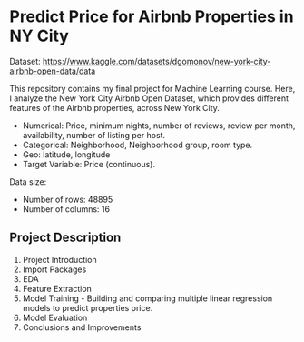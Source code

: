 # Predict Price for Airbnb Properties in NY City

Dataset: https://www.kaggle.com/datasets/dgomonov/new-york-city-airbnb-open-data/data

This repository contains my final project for Machine Learning course. Here, I analyze the New York City Airbnb Open Dataset, which provides different features of the Airbnb properties, across New York City.

- Numerical: Price, minimum nights, number of reviews, review per month, availability, number of listing per host.
- Categorical: Neighborhood, Neighborhood group, room type.
- Geo: latitude, longitude
- Target Variable: Price (continuous).

Data size:
- Number of rows: 48895
- Number of columns: 16

## Project Description

1. Project Introduction
2. Import Packages
3. EDA
4. Feature Extraction
5. Model Training - Building and comparing multiple linear regression models to predict properties price.
6. Model Evaluation
7. Conclusions and Improvements
